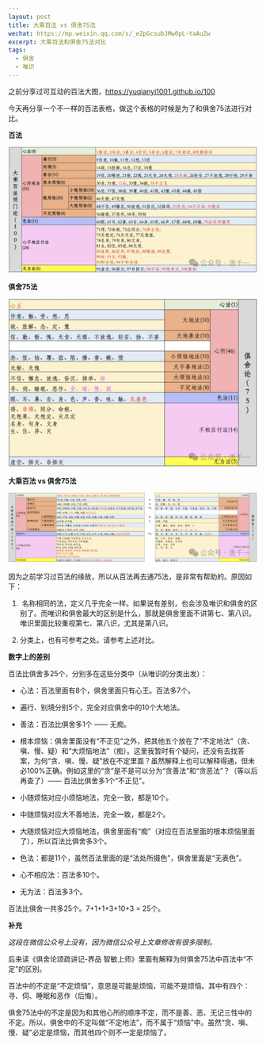 ```yaml
---
layout: post
title: 大乘百法 vs 俱舍75法
wechat: https://mp.weixin.qq.com/s/_eZpGcsubJMw0pL-YaAuZw
excerpt: 大乘百法和俱舍75法对比
tags:
  - 俱舍
  - 唯识
---
```


之前分享过可互动的百法大图，https://yuqianyi1001.github.io/100

今天再分享一个不一样的百法表格，做这个表格的时候是为了和俱舍75法进行对比。  

**百法**  

![alt text](../images/image-68.png)

**俱舍75法**  

![alt text](../images/image-69.png)

**大乘百法 vs 俱舍75法**

![alt text](../images/image-70.png)

因为之前学习过百法的缘故，所以从百法再去通75法，是非常有帮助的。原因如下：

1.   名称相同的法，定义几乎完全一样。如果说有差别，也会涉及唯识和俱舍的区别了。而唯识和俱舍最大的区别是什么，那就是俱舍里面不讲第七、第八识。唯识里面比较重视第七、第八识，尤其是第八识。
    
2.  分类上，也有可参考之处。请参考上述对比。
    

**数字上的差别**

百法比俱舍多25个，分别多在这些分类中（从唯识的分类出发）：

-   心法：百法里面有8个，俱舍里面只有心王。百法多7个。
    
-   遍行、别境分别5个，完全对应俱舍中的10个大地法。
    
-   善法：百法比俱舍多1个 —— 无痴。
    
-   根本烦恼：俱舍里面没有“不正见”之外，把其他五个放在了“不定地法”（贪、嗔、慢、疑）和“大烦恼地法”（痴）。这里我暂时有个疑问，还没有去找答案，为何“贪、嗔、慢、疑”放在不定里面？虽然解释上也可以解释得通，但未必100%正确。例如这里的“贪”是不是可以分为“贪善法”和“贪恶法”？（等以后再查了）—— 百法比俱舍多1个“不正见”。
    
-   小随烦恼对应小烦恼地法，完全一致，都是10个。
    
-   中随烦恼对应大不善地法，完全一致，都是2个。
    
-   大随烦恼对应大烦恼地法，俱舍里面有“痴”（对应在百法里面的根本烦恼里面了），所以百法比俱舍多3个。
    
-   色法：都是11个，虽然百法里面的是“法处所摄色”，俱舍里面是“无表色”。
    
-   心不相应法：百法多10个。
    
-   无为法：百法多3个。

百法比俱舍一共多25个。7+1+1+3+10+3 = 25个。

**补充**

*这段在微信公众号上没有，因为微信公众号上文章修改有很多限制。*

后来读《俱舍论颂疏讲记-界品 智敏上师》里面有解释为何俱舍75法中百法中“不定”的区别。

百法中的不定是“不定烦恼”，意思是可能是烦恼，可能不是烦恼。其中有四个：寻、伺、睡眠和恶作（后悔）。

俱舍75法中的不定是因为和其他心所的顺序不定，而不是善、恶、无记三性中的不定。所以，俱舍中的不定叫做“不定地法”，而不属于“烦恼”中。虽然“贪、嗔、慢、疑”必定是烦恼，而其他四个则不一定是烦恼了。

